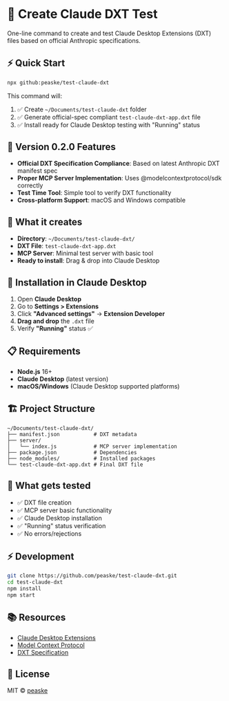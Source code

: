 # 🚀 Create Claude DXT Test

One-line command to create and test Claude Desktop Extensions (DXT) files based on official Anthropic specifications.

## ⚡ Quick Start

```bash
npx github:peaske/test-claude-dxt
```

This command will:
1. ✅ Create `~/Documents/test-claude-dxt` folder
2. ✅ Generate official-spec compliant `test-claude-dxt-app.dxt` file  
3. ✅ Install ready for Claude Desktop testing with "Running" status

## 🎯 Version 0.2.0 Features

- **Official DXT Specification Compliance**: Based on latest Anthropic DXT manifest spec
- **Proper MCP Server Implementation**: Uses @modelcontextprotocol/sdk correctly
- **Test Time Tool**: Simple tool to verify DXT functionality
- **Cross-platform Support**: macOS and Windows compatible

## 🎯 What it creates

- **Directory**: `~/Documents/test-claude-dxt/`
- **DXT File**: `test-claude-dxt-app.dxt`
- **MCP Server**: Minimal test server with basic tool
- **Ready to install**: Drag & drop into Claude Desktop

## 🔧 Installation in Claude Desktop

1. Open **Claude Desktop**
2. Go to **Settings > Extensions**  
3. Click **"Advanced settings"** → **Extension Developer**
4. **Drag and drop** the `.dxt` file
5. Verify **"Running"** status ✅

## 📋 Requirements

- **Node.js** 16+ 
- **Claude Desktop** (latest version)
- **macOS/Windows** (Claude Desktop supported platforms)

## 🏗️ Project Structure

```
~/Documents/test-claude-dxt/
├── manifest.json           # DXT metadata
├── server/
│   └── index.js            # MCP server implementation  
├── package.json            # Dependencies
├── node_modules/           # Installed packages
└── test-claude-dxt-app.dxt # Final DXT file
```

## 🧪 What gets tested

- ✅ DXT file creation
- ✅ MCP server basic functionality  
- ✅ Claude Desktop installation
- ✅ "Running" status verification
- ✅ No errors/rejections

## ⚡ Development

```bash
git clone https://github.com/peaske/test-claude-dxt.git
cd test-claude-dxt
npm install
npm start
```

## 📚 Resources

- [Claude Desktop Extensions](https://www.anthropic.com/engineering/desktop-extensions)
- [Model Context Protocol](https://modelcontextprotocol.io/)
- [DXT Specification](https://github.com/anthropics/dxt)

## 📝 License

MIT © [peaske](https://github.com/peaske)
